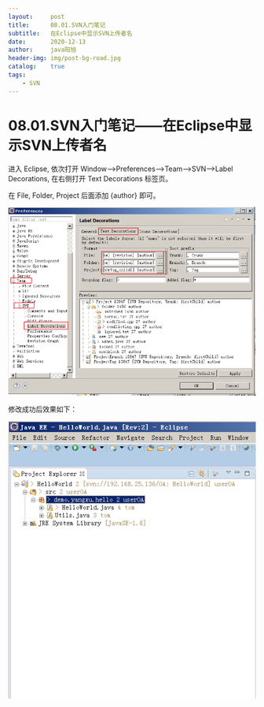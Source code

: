 ```yaml
---
layout:     post
title:      08.01.SVN入门笔记
subtitle:   在Eclipse中显示SVN上传者名
date:       2020-12-13
author:     java阳旭
header-img: img/post-bg-road.jpg
catalog:    true
tags:
    - SVN
---
```

# 08.01.SVN入门笔记——在Eclipse中显示SVN上传者名

进入 Eclipse, 依次打开 Window-->Preferences-->Team-->SVN-->Label Decorations, 在右侧打开 Text Decorations 标签页。

在 File, Folder, Project 后面添加 {author} 即可。

![](/img-post/2020-12-13-svn-ln-introduction/a-08.01-01.png)

修改成功后效果如下：

![](/img-post/2020-12-13-svn-ln-introduction/a-08.01-02.png)
